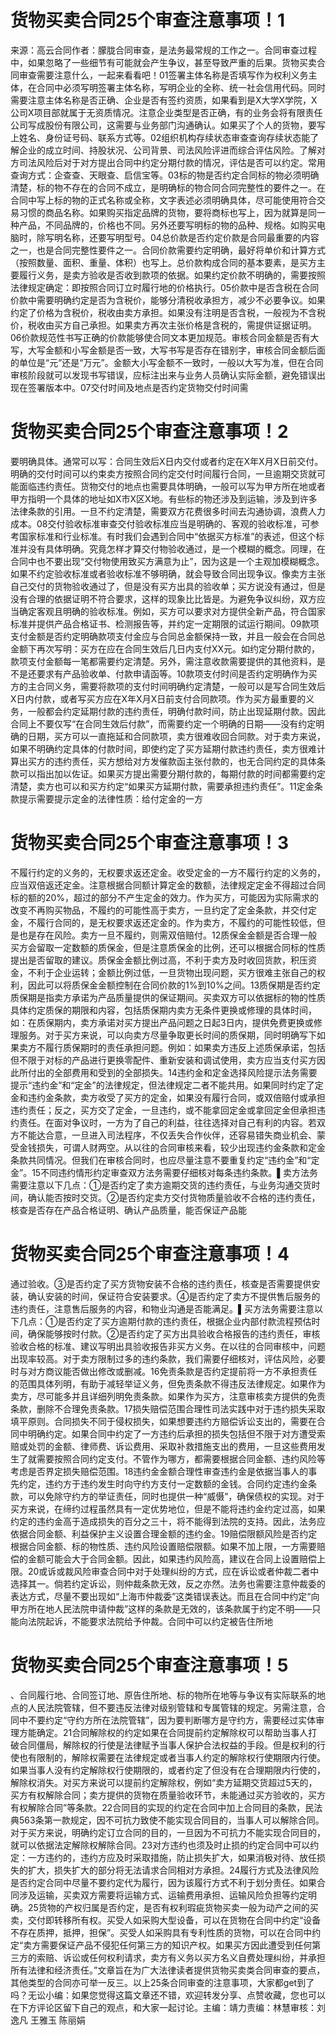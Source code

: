 # 货物买卖合同25个审查注意事项！1

来源：高云合同作者：朦胧合同审查，是法务最常规的工作之一。合同审查过程中，如果忽略了一些细节有可能就会产生争议，甚至导致严重的后果。货物买卖合同审查需要注意什么，一起来看看吧！01签署主体名称是否填写作为权利义务主体，在合同中必须写明签署主体名称，写明企业的全称、统一社会信用代码。同时需要注意主体名称是否正确、企业是否有签约资质，如果看到是X大学X学院，X公司X项目部就属于无资质情况。注意企业类型是否正确，有的业务会将有限责任公司写成股份有限公司，这需要与业务部门沟通确认。如果买了个人的货物，要写上姓名、身份证号码、联系方式等。02组织机构存续状态审查查询存续状态能了解企业的成立时间、持股状况、公司背景、司法风险评进而综合评估风险。了解对方司法风险后对于对方提出合同中约定分期付款的情况，评估是否可以约定。常用查询方式：企查查、天眼查、启信宝等。03标的物是否约定合同标的物必须明确清楚，标的物不存在的合同不成立，是明确标的物合同合同完整性的要件之一。在合同中写上标的物的正式名称或全称，文字表述必须明确具体，尽可能使用符合交易习惯的商品名称。如果购买指定品牌的货物，要将商标也写上，因为就算是同一种产品，不同品牌的，价格也不同。另外还要写明标的物的品种、规格。如购买电脑时，除写明名称，还要写明型号。04总价款是否约定价款是合同最重要的内容之一，也是合同完整性要件之一。合同价款需要约定明确，最好将单价和计算方式（按照数量、面积、重量、体积）也写上。总价款构成合同的基本要素，是买方主要履行义务，是卖方验收是否收到款项的依据。如果约定价款不明确的，需要按照法律规定确定：即按照合同订立时履行地的价格执行。05价款中是否含税在合同价款中需要明确约定是否为含税价，能够分清税收承担方，减少不必要争议。如果约定了价格为含税价，税收由卖方承担。如果没有注明是否含税，一般视为不含税价，税收由买方自己承担。如果卖方再次主张价格是含税的，需提供证据证明。06价款规范性书写正确的价款能够使合同文本更加规范。审核合同金额是否有大写，大写金额和小写金额是否一致，大写书写是否存在错别字，审核合同金额后面的单位是“元”还是“万元”。金额大小写金额不一致时，一般以大写为准，但在合同审核阶段就可以发现书写错误，应标注出来与业务人员确认实际金额，避免错误出现在签署版本中。07交付时间及地点是否约定货物交付时间需

# 货物买卖合同25个审查注意事项！2

要明确具体。通常可以写：合同生效后X日内交付或者约定在X年X月X日前交付。明确的交付时间可以约束卖方按照合同约定交付时间履行合同，一旦逾期交货就可能面临违约责任。货物交付的地点也需要具体明确，一般可以写为甲方所在地或者甲方指明一个具体的地址如X市X区X地。有些标的物还涉及到运输，涉及到许多法律条款的引用。一旦不约定清楚，需要双方花费很多时间去沟通协调，浪费人力成本。08交付验收标准审查交付验收标准应当是明确的、客观的验收标准，可参考国家标准和行业标准。有时我们会遇到合同中“依据买方标准”的表述，但这个标准并没有具体明确。究竟怎样才算交付物验收通过，是一个模糊的概念。同理，在合同中也不要出现“交付物使用致买方满意为止”，因为这是一个主观加模糊概念。如果不约定验收标准或者验收标准不够明确，就会导致合同出现争议。像卖方主张自己交付的货物验收通过了，但是没有买方出具的验收单；买方说没有通过，但是没有合理的依据证明不符合要求，这样的现象比比皆是。为避免争议纠纷，双方应当确定客观且明确的验收标准。例如，买方可以要求对方提供全新产品，符合国家标准并提供产品合格证书、检测报告等，并约定一定期限的试运行期间。09款项支付金额是否约定明确款项支付金应与合同总金额保持一致，并且一般会在合同总金额下再次写明：买方在应在合同生效后几日内支付XX元。如约定分期付款的，款项支付金额每一笔都需要约定清楚。另外，需注意收款需要提供的其他资料，是不是还要求有产品验收单、付款申请函等。10款项支付时间是否约定明确作为买方的主合同义务，需要将款项的支付时间明确约定清楚，一般可以是写合同生效后X日内付款，或者写买方应在X年X月X日前支付合同款项。作为买方最重要的义务，一般都会约定延期付款的违约责任，明确付款时间，防止出现延期付款。因此合同上不要仅写“在合同生效后付款”，而需要约定一个明确的日期——没有约定明确的日期，买方可以一直拖延和合同款项，卖方很难收回合同款。对于卖方来说，如果不明确约定具体的付款时间，即使约定了买方延期付款违约责任，卖方很难计算出买方的违约责任，买方想给对方发催款函主张付款的，也无合同约定的具体条款可以指出加以佐证。如果买方提出需要分期付款的，每期付款的时间都需要约定清楚，卖方也可以和买方约定“如果买方延期付款，需要承担违约责任”。11定金条款提示需要提示定金的法律性质：给付定金的一方

# 货物买卖合同25个审查注意事项！3

不履行约定的义务的，无权要求返还定金。收受定金的一方不履行约定的义务的，应当双倍返还定金。注意根据合同额计算定金的数额，法律规定定金不得超过合同标的额的20%，超过的部分不产生定金的效力。作为买方，可能因为实际需求的改变不再购买物品，不履约的可能性高于卖方，一旦约定了定金条款，并交付定金，不履行合同的，是无权要求返还定金的。作为卖方，不履约的可能性较低，但是也是存在风险。卖方一旦不履约，则需双倍赔付。12质保金金额是否合理一般买方会留取一定数额的质保金，但是注意质保金的比例，还可以根据合同标的性质提出是否留取的建议。质保金金额比例过高，不利于卖方及时收回货款，积压资金，不利于企业运转；金额比例过低，一旦货物出现问题，买方很难主张自己的权利，因此可以将质保金金额控制在合同价款的1%到10%之间。13质保期是否约定质保期是指卖方承诺为产品质量提供的保证期间。买卖双方可以依据标的物的性质具体约定质保的期限和内容，包括质保期内卖方无条件更换或修理的具体时间，如：在质保期内，卖方承诺对买方提出产品问题之日起3日内，提供免费更换或修理服务。对于买方来说，可以向卖方尽量争取更长时间的质保期，同时明确写下如果卖方不履行质保期时的责任承担问题。例如：如果卖方违反上述质保承诺，包括但不限于对标的产品进行更换零配件、重新安装和调试使用，卖方应当支付买方因此所付出的全部费用和受到的全部损失。14违约金和定金选择风险提示法务需要提示“违约金”和“定金”的法律规定，但法律规定二者不能共用。如果同时约定了定金和违约金条款，卖方收受了买方的定金，如果没有履行合同，或双倍赔付或承担违约责任；反之，买方交了定金，一旦违约，或不能拿回定金或拿回定金但承担违约责任。在面对争议时，一方为了自己的利益，往往选择对自己有利的内容。若双方不能达合意，一旦进入司法程序，不仅丢失合作伙伴，还容易错失商业机会、蒙受金钱损失，可谓人财两空。从以往的合同审核来看，较少出现违约金条款和定金条款共同情况。但我们在审核合同时，也应尽量注意不要重复约定“违约金”和“定金”。15不同违约情形约定审查双方法务需要仔细核对每条违约条款。▌卖方法务需要注意以下几点：①是否约定了卖方逾期交货的违约责任，与业务沟通交货时间，确认能否按时交货。②是否约定卖方交付货物质量验收不合格的违约责任，核查是否存在产品合格证明、确认产品质量，能否保证产品能

# 货物买卖合同25个审查注意事项！4

通过验收。③是否约定了买方货物安装不合格的违约责任，核查是否需要提供安装，确认安装的时间，保证符合安装要求。④是否约定了卖方不提供售后服务的违约责任，注意售后服务的内容，和物业沟通是否能满足。▌买方法务需要注意以下几点：①是否约定了买方逾期付款的违约责任，根据企业内部付款流程预估时间，确保能够按时付款。②是否约定了买方出具验收合格报告的违约责任，审核验收合格的标准、建议写明出具验收报告非买方义务。在以往的合同审核中，问题出现率较高。对于卖方限制过多的违约条款，我们需要仔细核对，评估风险，必要时与对方商议能否做出修改或删减。16免责条款是否约定提前将一方不承担责任的范围具体列明，有助于减轻举证义务，但免责条款不得违反法律规定。如果作为卖方，尽可能多并且详细列明免责条款。如果作为买方，注意审核卖方提供的免责条款，删除不合理免责条款。17损失赔偿范围合理性司法实践中对于违约损失采取填平原则。合同损失不同于侵权损失，如果想要违约方赔偿诉讼支出的，需要在合同中明确约定。如果合同中约定了一方违约后承担的损失包括但不限于对方遭受索赔或处罚的金额、律师费、诉讼费用、采取补救措施支出的费用，一旦这些费用发生了就需要按照合同约定支付。不管作为哪方，都需要根据合同金额、违约风险等考虑是否界定损失赔偿范围。18违约金金额合理性审查违约金是依据当事人的事先约定，违约方于违约发生时向守约方支付一定数额的金钱。合同约定违约金条款，可以免除守约方的举证责任，同时也提供一种“威慑”，确保债权的实现。对于买方来说，在缔约过程虽然具有一定优势地位，但是不能将违约金约定过高，如果约定的违约金高于造成损失的百分之三十，将不能得到法院的支持。因此，法务应依据合同金额、利益保护主义设置合理金额的违约金。19赔偿限额风险是否约定根据合同金额、标的物性质、违约风险设置赔偿限额。如果不加上限，一方需要赔偿的金额可能会大于合同金额。因此，如果违约风险高，建议在合同上设置赔偿上限。20或诉或裁风险审查合同中对于处理纠纷的方式，应在诉讼或者仲裁二者中选择其一。倘若约定诉讼，则仲裁条款无效，反之亦然。法务也需要注意仲裁委的表达方式，尽量不要出现如“上海市仲裁委”这类错误表达。而且在合同中约定“向甲方所在地人民法院申请仲裁”这样的条款是无效的，该条款属于约定不明——只能向法院起诉，不能要求法院给予仲裁。合同中可以约定被告住所地

# 货物买卖合同25个审查注意事项！5

、合同履行地、合同签订地、原告住所地、标的物所在地等与争议有实际联系的地点的人民法院管辖，但不要违反法律对级别管辖和专属管辖的规定。另需注意，合同中不要约定“守约方所在法院管辖”，因为要判断哪方是守约方，需要经过实体审理方能确定。21合同解除权的约定如果在合同提前约定解除权可以帮助当事人打破合同僵局，解除权的行使是法律赋予当事人保护合法权益的手段。但是权利的行使也有限制的，解除权需要在法律规定或者当事人约定的解除权行使期限内行使。如果当事人没有约定解除权行使期限的，或者约定了但没有在合理期限内行使的，解除权消失。对买方来说可以提前约定解除权，例如“卖方延期交货超过5天的，买方有权解除合同；卖方提供的货物在质量验收环节，未能通过买方验收的，买方有权解除合同”等条款。22合同目的实现的约定在合同中加上合同目的条款，民法典563条第一款规定，因不可抗力致使不能实现合同目的，当事人可以解除合同。对于买方来说，明确约定订立合同的目的，一旦因为不可抗力不能实现合同目的，就可以依据法定解除权解除合同。23对方违约也须及时止损的约定合同中可以约定：一方违约的，违约方应及时采取措施，防止损失扩大，如果消极对待、放任损失的扩大，损失扩大的部分将无法请求合同相对方承担。24履行方式及法律风险是否约定合同中尽量不要约定代为履行，因为该履行方式不利于划分责任。如果合同涉及运输，买卖双方需要将运输方式、运输费用承担、运输风险负担等约定明确。25货物的产权归属是否约定，是否有权利瑕疵货物买卖一般为动产之间的买卖，交付即转移所有权。买受人如采购大型设备，可以在货物在合同中约定“设备不存在质押，抵押，担保”。买受人如采购具有专利性质的货物，可以在合同中约定“卖方需要保证产品不侵犯任何第三方的知识产权。如果买方因此遭受到任何第三方的索赔、诉讼或任何权利请求，卖方有义务以买方名义自费处理纠纷，并承担所有法律和经济责任。”文章旨在为广大法律读者提供货物买卖类合同审查的要点，其他类型的合同亦可举一反三。以上25条合同审查的注意事项，大家都get到了吗？无讼小编：如果您觉得这篇文章还不错，欢迎转发分享、点赞收藏，您也可以在下方评论区留下自己的观点，和大家一起讨论。主编：靖力责编：林慧审核：刘逸凡 王雅玉 陈丽娟 

